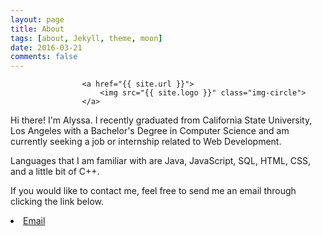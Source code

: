 ```yaml
---
layout: page
title: About
tags: [about, Jekyll, theme, moon]
date: 2016-03-21
comments: false
---
```


                    <a href="{{ site.url }}">
                        <img src="{{ site.logo }}" class="img-circle">
                    </a>

Hi there! I'm Alyssa. I recently graduated from California State University, Los Angeles with a Bachelor's Degree in Computer Science and am currently seeking a job or internship related to Web Development.

Languages that I am familiar with are Java, JavaScript, SQL, HTML, CSS, and a little bit of C++.

If you would like to contact me, feel free to send me an email through clicking the link below.

<li>
        <a href="mailto:{{ site.email }}" target="_blank" rel="noopener noreferrer"><i class="fa fa-fw fa-envelope-square"></i> Email</a>
</li>

